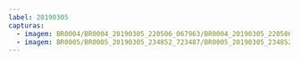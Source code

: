 ```yaml
---
label: 20190305
capturas:
  - imagem: BR0004/BR0004_20190305_220506_067963/BR0004_20190305_220506_067963_stack_148_meteors.jpg
  - imagem: BR0005/BR0005_20190305_234852_723487/BR0005_20190305_234852_723487_stack_31_meteors.jpg
---
```

